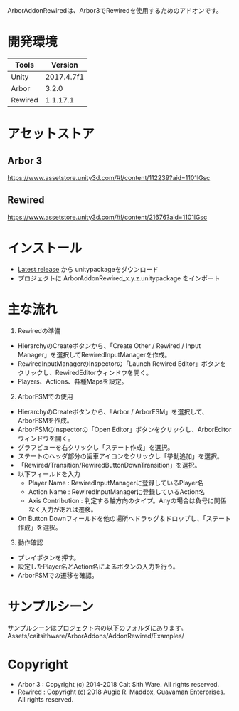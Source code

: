 ArborAddonRewiredは、Arbor3でRewiredを使用するためのアドオンです。

# 開発環境

| Tools   | Version    |
|---------|------------|
| Unity   | 2017.4.7f1 |
| Arbor   | 3.2.0      |
| Rewired | 1.1.17.1   |

# アセットストア

## Arbor 3

https://www.assetstore.unity3d.com/#!/content/112239?aid=1101lGsc

## Rewired

https://www.assetstore.unity3d.com/#!/content/21676?aid=1101lGsc

# インストール

* [Latest release](https://github.com/caitsithware/ArborAddonRewired/releases/latest) から unitypackageをダウンロード
* プロジェクトに ArborAddonRewired_x.y.z.unitypackage をインポート

# 主な流れ

1. Rewiredの準備

* HierarchyのCreateボタンから、「Create Other / Rewired / Input Manager」を選択してRewiredInputManagerを作成。
* RewiredInputManagerのInspectorの「Launch Rewired Editor」ボタンをクリックし、RewiredEditorウィンドウを開く。
* Players、Actions、各種Mapsを設定。

2. ArborFSMでの使用

* HierarchyのCreateボタンから、「Arbor / ArborFSM」を選択して、ArborFSMを作成。
* ArborFSMのInspectorの「Open Editor」ボタンをクリックし、ArborEditorウィンドウを開く。
* グラフビューを右クリックし「ステート作成」を選択。
* ステートのヘッダ部分の歯車アイコンをクリックし「挙動追加」を選択。
* 「Rewired/Transition/RewiredButtonDownTransition」を選択。
* 以下フィールドを入力
    * Player Name : RewiredInputManagerに登録しているPlayer名
    * Action Name : RewiredInputManagerに登録しているAction名
    * Axis Contribution : 判定する軸方向のタイプ。Anyの場合は負号に関係なく入力があれば遷移。
* On Button Downフィールドを他の場所へドラッグ＆ドロップし、「ステート作成」を選択。

3. 動作確認

* プレイボタンを押す。
* 設定したPlayer名とAction名によるボタンの入力を行う。
* ArborFSMでの遷移を確認。

# サンプルシーン 

サンプルシーンはプロジェクト内の以下のフォルダにあります。  
Assets/caitsithware/ArborAddons/AddonRewired/Examples/

# Copyright

* Arbor 3 : Copyright (c) 2014-2018 Cait Sith Ware. All rights reserved.
* Rewired : Copyright (c) 2018 Augie R. Maddox, Guavaman Enterprises. All rights reserved.
